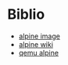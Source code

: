 # Biblio

- [alpine image](https://alpinelinux.org/downloads/)
- [alpine wiki](https://wiki.alpinelinux.org/wiki/Main_Page)
- [qemu alpine](https://wiki.alpinelinux.org/wiki/Install_Alpine_in_Qemu)

